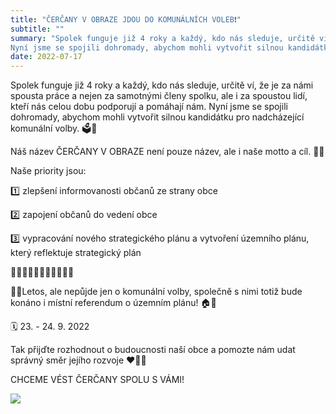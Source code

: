 ```yaml
---
title: "ČERČANY V OBRAZE JDOU DO KOMUNÁLNÍCH VOLEB❗️"
subtitle: ""
summary: "Spolek funguje již 4 roky a každý, kdo nás sleduje, určitě ví, že je za námi spousta práce a nejen za samotnými členy spolku, ale i za spoustou lidí, kteří nás celou dobu podporují a pomáhají nám.
Nyní jsme se spojili dohromady, abychom mohli vytvořit silnou kandidátku pro nadcházející komunální volby."
date: 2022-07-17
---
```


Spolek funguje již 4 roky a každý, kdo nás sleduje, určitě ví, že je za námi spousta práce a nejen za samotnými členy spolku, ale i za spoustou lidí, kteří nás celou dobu podporují a pomáhají nám.
Nyní jsme se spojili dohromady, abychom mohli vytvořit silnou kandidátku pro nadcházející komunální volby. 🗳🏫

Náš název ČERČANY V OBRAZE není pouze název, ale i naše motto a cíl. 💯💯

Naše priority jsou:

1️⃣ zlepšení informovanosti občanů ze strany obce

2️⃣ zapojení občanů do vedení obce

3️⃣ vypracování nového strategického plánu a vytvoření územního plánu, který reflektuje strategický plán

🌳🌲🌳🌲🌳🌲🌳🌲🌳🌲🌳

☝🏻Letos, ale nepůjde jen o komunální volby, společně s nimi totiž bude konáno i místní referendum o územním plánu! 🏠🏡

🗓 23. - 24. 9. 2022

Tak přijďte rozhodnout o budoucnosti naší obce a pomozte nám udat správný směr jejího rozvoje ❤️🙏🏻

CHCEME VÉST ČERČANY SPOLU S VÁMI!

![](/img/kandidatka.jpeg)